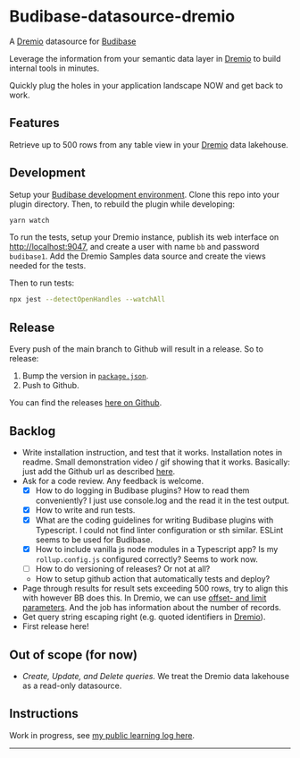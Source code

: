 # Budibase-datasource-dremio

A [Dremio] datasource for [Budibase]

Leverage the information from your semantic data layer in [Dremio]
to build internal tools in minutes.

Quickly plug the holes in your application landscape NOW
and get back to work.

## Features

Retrieve up to 500 rows from any table view in your [Dremio] data lakehouse.

## Development

Setup your [Budibase development environment].
Clone this repo into your plugin directory.
Then, to rebuild the plugin while developing:

```bash
yarn watch
```

To run the tests, setup your Dremio instance,
publish its web interface on <http://localhost:9047>,
and create a user with name `bb` and password `budibase1`.
Add the Dremio Samples data source and create the views needed for the tests.

Then to run tests:

```bash
npx jest --detectOpenHandles --watchAll
```

## Release

Every push of the main branch to Github will result in a release. So to release:

1. Bump the version in [`package.json`](package.json).
1. Push to Github.

You can find the releases
[here on Github](https://github.com/serraict/budibase-datasource-dremio/releases/).

## Backlog

* Write installation instruction, and test that it works.
  Installation notes in readme. Small demonstration video / gif showing that it works.
  Basically: just add the Github url as described [here](https://docs.budibase.com/docs/custom-plugin).
* Ask for a code review. Any feedback is welcome.
  * [x] How to do logging in Budibase plugins? How to read them conveniently?
    I just use console.log and the read it in the test output.
  * [x] How to write and run tests.
  * [x] What are the coding guidelines for writing Budibase plugins with Typescript.
    I could not find linter configuration or sth similar. ESLint seems to be used for Budibase.
  * [x] How to include vanilla js node modules in a Typescript app? Is my `rollup.config.js` configured correctly?
    Seems to work now.
  * [ ] How to do versioning of releases? Or not at all?
  * How to setup github action that automatically tests and deploy?
* Page through results for result sets exceeding 500 rows, try to align this with however BB does this.
  In Dremio, we can use [offset- and limit parameters].
  And the job has information about the number of records.
* Get query string escaping right (e.g. quoted identifiers in [Dremio]).
* First release here!

## Out of scope (for now)

* _Create, Update, and Delete queries._ We treat the Dremio data lakehouse as a read-only datasource.

## Instructions

Work in progress, see [my public learning log here](https://serra.fibery.io/Public/Learnings-by-State-80#Learning/Connect-Dremio-to-budibase-207).

---

[Dremio]: https://github.com/dremio/dremio-oss
[Budibase]: https://github.com/Budibase/budibase
[offset- and limit parameters]: https://docs.dremio.com/24.3.x/reference/api/#limit-and-offset-query-parameters
[Budibase development environment]: https://docs.budibase.com/docs/custom-plugin
